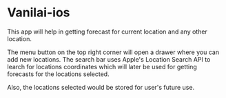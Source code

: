 # Vanilai-ios

This app will help in getting forecast for current location and any other location.

The menu button on the top right corner will open a drawer where you can add new locations. The search bar uses Apple's Location Search API to learch for locations coordinates which will later be used for getting forecasts for the locations selected.

Also, the locations selected would be stored for user's future use.
